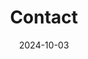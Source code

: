 ---
title: Contact
date: 2024-10-03

type: landing

sections:
  - block: contact
    content:
      title: Contact
      text: |-
        <br> <span style="font-size:95%">저의 20대 초반을 보낸 것이죠.</span> <br>
      email: castle_h0326(at)jbnu.ac.kr
      phone: +82-10-8111-3021
      address:
        street: 전북대학교 공과대학 7호관
        city: 전주시
        region: 전라북도
        postcode: '54896'
        country: 대한민국
        country_code: KO
      coordinates:
        latitude: '35.84601324617979'
        longitude: '127.13444961966684'
      directions: 
      autolink: true
    design:
      columns: '3'
---